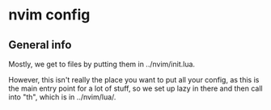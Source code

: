 # nvim config
## General info

Mostly, we get to files by putting them in ../nvim/init.lua.

However, this isn't really the place you want to put all your config, as this is
the main entry point for a lot of stuff, so we set up lazy in there and then
call into "th", which is in ../nvim/lua/.


